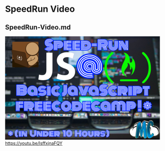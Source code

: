 # SpeedRun Video
## SpeedRun-Video.md

[![Speed Run thru Basic JavaScript on freeCodeCamp](https://github.com/profoundhub/FCC-Work/blob/master/04-Basic%20JavaScript/images/speed-run-js-fcc-2.jpg?raw=true)](https://www.youtube.com/watch?v=IsffxjnaFQY)
https://youtu.be/IsffxjnaFQY
